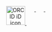 
<p align="center">
  
<a itemprop="sameAs" content="https://orcid.org/0000-0001-6396-2010" href="https://orcid.org/0000-0001-6396-2010" target="orcid.widget" rel="me noopener noreferrer" style="vertical-align:top;">
  <img src="https://upload.wikimedia.org/wikipedia/commons/thumb/0/06/ORCID_iD.svg/768px-ORCID_iD.svg.png" width="50px" alt="ORCID iD icon">
</a>

<a href= "https://www.linkedin.com/in/yassine-karouani-95444138/">
  <img src="https://img.icons8.com/material-outlined/30/000000/linkedin.png" style="width:1em;margin-right:.5em;" width="50px"/>
</a>

<a href= "https://www.facebook.com/yassine.karouani">
  <img src="https://upload.wikimedia.org/wikipedia/commons/thumb/1/1b/Facebook_icon.svg/600px-Facebook_icon.svg.png" style="width:1em;margin-right:.5em;" width="50px"/>

</a>
<a href="https://api.whatsapp.com/send?phone=+212610837957&text=From Github" target="_blank">
  <img src="https://cdn1.iconfinder.com/data/icons/social-media-2112/29/Asset_10-512.png" style="width:1em;margin-right:.5em;" width="50px" />
</a>
</p>
